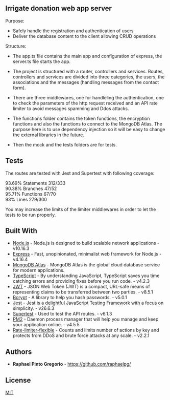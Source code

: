 ## Irrigate donation web app server  

Purpose:  
* Safely handle the registration and authentication of users  
* Deliver the database content to the client allowing CRUD operations  

Structure:  
* The app.ts file contains the main app and configuration of express, the server.ts file starts the app.  

* The project is structured with a router, controllers and services. Routes, controllers and services are divided into three categories, the users, the associations and the messages (handling messages from the contact form).  

* There are three middlewares, one for handleling the authentication, one to check the parameters of the http request received and an API rate limiter to avoid messages spamming and Ddos attacks.  

* The functions folder contains the token functions, the encryption functions and also the functions to connect to the MongoDB Atlas. The purpose here is to use dependency injection so it will be easy to change the external libraries in the future.   

* Then the mock and the tests folders are for tests.    


## Tests  

The routes are tested with Jest and Supertest with following coverage:  

93.69% Statements 312/333  
90.38% Branches 47/52  
95.71% Functions 67/70  
93% Lines 279/300  

You may increase the limits of the limiter middlewares in order to let the tests to be run properly.  


## Built With  

* [Node.js](https://nodejs.org/en/docs/) - Node.js is designed to build scalable network applications - v10.16.3  
* [Express](https://expressjs.com/en/4x/api.html) - Fast, unopinionated, minimalist web framework for Node.js - v4.16.4  
* [MongoDB Atlas](https://www.mongodb.com/cloud/atlas) - MongoDB Atlas is the global cloud database service for modern applications.  
* [TypeScript](https://www.typescriptlang.org/docs/handbook/intro.html) - By understanding JavaScript, TypeScript saves you time catching errors and providing fixes before you run code. - v4.2.3  
* [JWT](https://github.com/auth0/node-jsonwebtoken) - JSON Web Token (JWT) is a compact, URL-safe means of representing
   claims to be transferred between two parties. - v8.5.1  
* [Bcrypt](https://www.npmjs.com/package/bcrypt) - A library to help you hash passwords. - v5.0.1  
* [Jest](https://jestjs.io/) - Jest is a delightful JavaScript Testing Framework with a focus on simplicity. - v26.6.3  
* [Supertest](https://github.com/visionmedia/supertest#readme) - Used to test the API routes. - v6.1.3  
* [PM2](https://pm2.keymetrics.io/docs/usage/pm2-doc-single-page/) - Daemon process manager that will help you manage and keep your application online. - v4.5.5  
* [Rate-limiter-flexible](https://github.com/animir/node-rate-limiter-flexible) - Counts and limits number of actions by key and protects from DDoS and brute force attacks at any scale. - v2.2.1  


## Authors

* **Raphael Pinto Gregorio** - https://github.com/raphaelpg/


## License

[MIT](LICENSE)